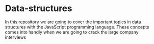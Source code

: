 # Data-structures
In this repository we are going to cover the important topics in data structures with the JavaScript programming language. These concepts comes into handly when we are going to crack the large company interviews
